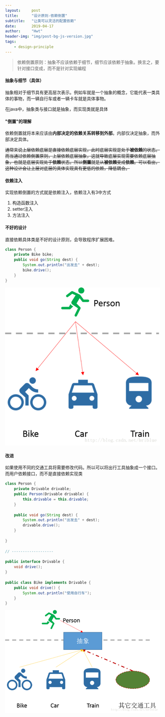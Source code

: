 ```yaml
---
layout:     post
title:      "设计原则-依赖倒置"
subtitle:   "让类可以灵活的配置依赖"
date:       2019-04-17
author:     "Hwt"
header-img: "img/post-bg-js-version.jpg"
tags:
    - design-principle
---
```


> 依赖倒置原则：抽象不应该依赖于细节，细节应该依赖于抽象。换言之，要针对接口变成，而不是针对实现编程

#### 抽象与细节（具体）
抽象相对于细节具有更高层次表示。例如车就是一个抽象的概念，它能代表一类具体的事物，而一辆自行车或者一辆卡车就是具体事物。

在java中，抽象类与接口就是抽象，而实现类就是具体


#### "倒置"的理解
依赖倒置就将本来应该由**内部决定的依赖关系转移到外部**。内部仅决定抽象，而外部决定具体。

~~通常来说上层依赖底层是直接依赖底层实现，此时底层实现是处于**被依赖**的状态。而当通过依赖倒置原则，上层依赖底层抽象，这就导致底层实现需要依赖底层抽象，也就是底层实现处于**依赖**状态。所以**倒置**就是从**被依赖**变成**依赖**。可以看出，这种设计会让上层对底层的具体实现具有更低的依赖，降低耦合。~~


#### 依赖注入
实现依赖倒置的方式就是依赖注入，依赖注入有3中方式
1. 构造函数注入
2. setter注入
3. 方法注入


#### 不好的设计
直接依赖具体类是不好的设计原则，会导致程序扩展困难。
```java
class Person {
    private Bike bike;
    public void go(String dest) {
        System.out.println("出发去" + dest);
        bike.drive();
    }
}
```

![person-bike-1](/img/in-post/dependence-inversion/person-bike-1.png)

#### 改进
如果使用不同的交通工具将需要修改代码。所以可以将出行工具抽象成一个接口。而用户依赖接口，而不是直接依赖实现类

```java
class Person {
    private Drivable drivable;
    public Person(Drivable drivable) {
        this.drivable = this.drivable;
    }
    
    public void go(String dest) {
        System.out.println("出发去" + dest);
        drivable.drive();
    }    
    
}

// -------------------

public interface Drivable {
    void drive();
}

public class Bike implements Drivable {
    public void drive() {
        System.out.println("使用自行车");
    }
}

```

![person-bike-1](/img/in-post/dependence-inversion/person-bike-2.png)

